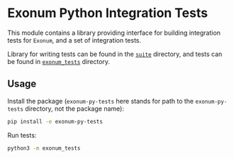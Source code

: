 # Exonum Python Integration Tests

This module contains a library providing interface for building
integration tests for `Exonum`, and a set of integration tests.

Library for writing tests can be found in the [`suite`](suite) directory,
and tests can be found in [`exonum_tests`](exonum_tests) directory.

## Usage

Install the package (`exonum-py-tests` here stands for path
to the `exonum-py-tests` directory, not the package name):

```sh
pip install -e exonum-py-tests
```

Run tests:

```sh
python3 -m exonum_tests
```
